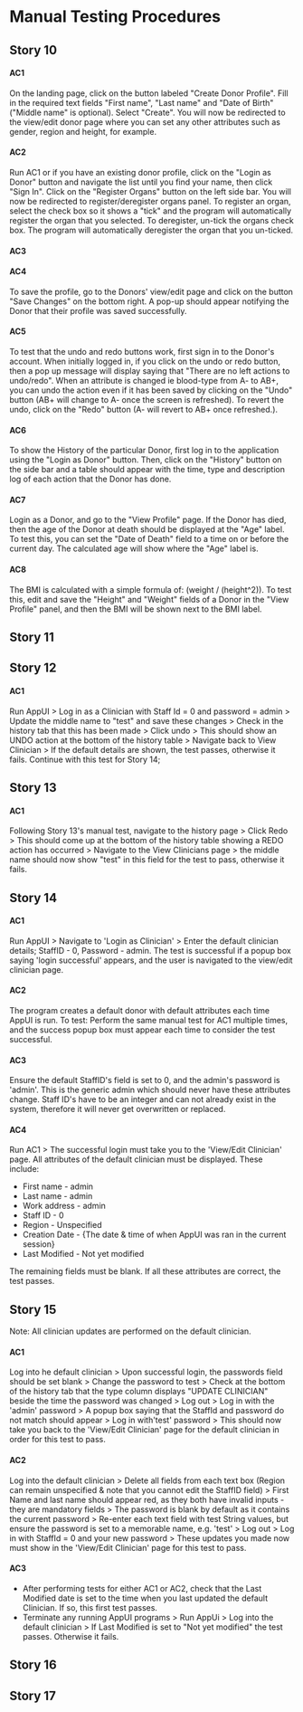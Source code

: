 # Manual Testing Procedures 
## Story 10 
#### AC1
On the landing page, click on the button labeled "Create Donor Profile". Fill in the required text fields "First name",
"Last name" and "Date of Birth" ("Middle name" is optional). Select "Create". You will now be redirected to the 
view/edit donor page where you can set any other attributes such as gender, region and height, for example.

#### AC2
Run AC1 or if you have an existing donor profile, click on the "Login as Donor" button and navigate the list until you
find your name, then click "Sign In". Click on the "Register Organs" button on the left side bar. You will now be 
redirected to  register/deregister organs panel. To register an organ, select the check box so it shows a "tick" 
and the program will automatically register the organ that you selected. To deregister, un-tick the organs check box. 
The program will automatically deregister the organ that you un-ticked.

#### AC3

#### AC4
To save the profile, go to the Donors' view/edit page and click on the button "Save Changes" on the bottom right. 
A pop-up should appear notifying the Donor that their profile was saved successfully. 

#### AC5
To test that the undo and redo buttons work, first sign in to the Donor's account. When initially logged in, if you
click on the undo or redo button, then a pop up message will display saying that "There are no left actions to undo/redo".
When an attribute is changed ie blood-type from A- to AB+, you can undo the action even if it has been saved by clicking 
on the "Undo" button (AB+ will change to A- once the screen is refreshed). To revert the undo, click on the "Redo" button
 (A- will revert to AB+ once refreshed.).

#### AC6
To show the History of the particular Donor, first log in to the application using the "Login as Donor" button. Then,
click on the "History" button on the side bar and a table should appear with the time, type and description log of each
action that the Donor has done.

#### AC7
Login as a Donor, and go to the "View Profile" page. If the Donor has died, then the age of the Donor at death should
be displayed at the "Age" label. To test this, you can set the "Date of Death" field to a time on or before the current
day. The calculated age will show where the "Age" label is.

#### AC8
The BMI is calculated with a simple formula of: (weight / (height^2)). To test this, edit and save the 
"Height" and "Weight" fields of a Donor in the "View Profile" panel, and then the BMI will be shown next to the BMI label.


## Story 11


## Story 12
#### AC1
Run AppUI > Log in as a Clinician with Staff Id = 0 and password = admin > Update the middle name to "test" and save 
these changes > Check in the history tab that this has been made > Click undo > This should show an UNDO action at the
bottom of the history table > Navigate back to View Clinician > If the default details are shown, the test passes,
otherwise it fails. Continue with this test for Story 14;



## Story 13
#### AC1
Following Story 13's manual test, navigate to the history page > Click Redo > This should come up at the bottom of the 
history table showing a REDO action has occurred > Navigate to the View Clinicians page > the middle name should now 
show "test" in this field for the test to pass, otherwise it fails.



## Story 14
#### AC1
Run AppUI > Navigate to 'Login as Clinician' > Enter the default clinician details; StaffID - 0, Password - admin.
The test is successful if a popup box saying 'login successful' appears, and the user is navigated to the view/edit 
clinician page.

#### AC2
The program creates a default donor with default attributes each time AppUI is run. To test: Perform the same manual 
test for AC1 multiple times, and the success popup box must appear each time to consider the test successful.

#### AC3
Ensure the default StaffID's field is set to 0, and the admin's password is 'admin'. This is the generic admin which
should never have these attributes change. Staff ID's have to be an integer and can not already exist in the system, 
therefore it will never get overwritten or replaced.

#### AC4
Run AC1 > The successful login must take you to the 'View/Edit Clinician' page. All attributes of the default clinician
must be displayed. 
These include:
* First name - admin
* Last name - admin
* Work address - admin
* Staff ID - 0
* Region - Unspecified
* Creation Date - {The date & time of when AppUI was ran in the current session}
* Last Modified - Not yet modified

The remaining fields must be blank. If all these attributes are correct, the test passes.



## Story 15
Note: All clinician updates are performed on the default clinician.

#### AC1
Log into he default clinician > Upon successful login, the passwords field should be set blank > Change the password to test >
Check at the bottom of the history tab that the type column displays "UPDATE CLINICIAN" beside the time the password was
changed > Log out > Log in with the 'admin' password > A popup box saying that the StaffId and password do not match 
should appear > Log in with'test' password > This should now take you back to the 'View/Edit Clinician' page for the 
default clinician in order for this test to pass.

#### AC2
Log into the default clinician > Delete all fields from each text box (Region can remain unspecified & note that you 
cannot edit the StaffID field) > First Name and last name should appear red, as they both have invalid inputs - they are mandatory fields >
The password is blank by default as it contains the current password > Re-enter each text field with test String values, but
ensure the password is set to a memorable name, e.g. 'test' > Log out > Log in with StaffId = 0 and your new password > These
updates you made now must show in the 'View/Edit Clinician' page for this test to pass.

#### AC3
* After performing tests for either AC1 or AC2, check that the Last Modified date is set to the time when you last updated
the default Clinician. If so, this first test passes.
* Terminate any running AppUI programs > Run AppUi > Log into the default clinician > If Last Modified is set to "Not yet modified"
the test passes. Otherwise it fails.



## Story 16



## Story 17